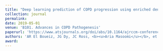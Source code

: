```yaml
---
title: "Deep learning prediction of COPD progression using enriched densitometry phenotypes"
collection: journal
permalink: 
date: 2019-05-01
venue: 'B101. Advances in COPD Pathogenesis'
paperurl: 'https://www.atsjournals.org/doi/abs/10.1164/ajrccm-conference.2019.199.1_MeetingAbstracts.A4054'
authors: 'AR El Boueiz, JG Dy, JC Ross, <b><u>Aria Masoomi</u></b>, et al'
award: 
---
```

